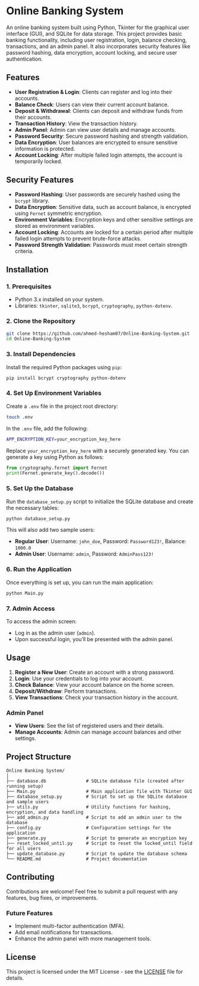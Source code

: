 # **Online Banking System**

An online banking system built using Python, Tkinter for the graphical user interface (GUI), and SQLite for data storage. This project provides basic banking functionality, including user registration, login, balance checking, transactions, and an admin panel. It also incorporates security features like password hashing, data encryption, account locking, and secure user authentication.

## **Features**

- **User Registration & Login**: Clients can register and log into their accounts.
- **Balance Check**: Users can view their current account balance.
- **Deposit & Withdrawal**: Clients can deposit and withdraw funds from their accounts.
- **Transaction History**: View the transaction history.
- **Admin Panel**: Admin can view user details and manage accounts.
- **Password Security**: Secure password hashing and strength validation.
- **Data Encryption**: User balances are encrypted to ensure sensitive information is protected.
- **Account Locking**: After multiple failed login attempts, the account is temporarily locked.

## **Security Features**

- **Password Hashing**: User passwords are securely hashed using the `bcrypt` library.
- **Data Encryption**: Sensitive data, such as account balance, is encrypted using `Fernet` symmetric encryption.
- **Environment Variables**: Encryption keys and other sensitive settings are stored as environment variables.
- **Account Locking**: Accounts are locked for a certain period after multiple failed login attempts to prevent brute-force attacks.
- **Password Strength Validation**: Passwords must meet certain strength criteria.

## **Installation**

### **1. Prerequisites**

- Python 3.x installed on your system.
- Libraries: `tkinter`, `sqlite3`, `bcrypt`, `cryptography`, `python-dotenv`.

### **2. Clone the Repository**

```bash
git clone https://github.com/ahmed-hesham07/Online-Banking-System.git
cd Online-Banking-System
```

### **3. Install Dependencies**

Install the required Python packages using `pip`:

```bash
pip install bcrypt cryptography python-dotenv
```

### **4. Set Up Environment Variables**

Create a `.env` file in the project root directory:

```bash
touch .env
```

In the `.env` file, add the following:

```bash
APP_ENCRYPTION_KEY=your_encryption_key_here
```

Replace `your_encryption_key_here` with a securely generated key. You can generate a key using Python as follows:

```python
from cryptography.fernet import Fernet
print(Fernet.generate_key().decode())
```

### **5. Set Up the Database**

Run the `database_setup.py` script to initialize the SQLite database and create the necessary tables:

```bash
python database_setup.py
```

This will also add two sample users:
- **Regular User**: Username: `john_doe`, Password: `Password123!`, Balance: `1000.0`
- **Admin User**: Username: `admin`, Password: `AdminPass123!`

### **6. Run the Application**

Once everything is set up, you can run the main application:

```bash
python Main.py
```

### **7. Admin Access**

To access the admin screen:
- Log in as the admin user (`admin`).
- Upon successful login, you’ll be presented with the admin panel.

## **Usage**

1. **Register a New User**: Create an account with a strong password.
2. **Login**: Use your credentials to log into your account.
3. **Check Balance**: View your account balance on the home screen.
4. **Deposit/Withdraw**: Perform transactions.
5. **View Transactions**: Check your transaction history in the account.

### **Admin Panel**

- **View Users**: See the list of registered users and their details.
- **Manage Accounts**: Admin can manage account balances and other settings.

## **Project Structure**

```
Online Banking System/
│
├── database.db               # SQLite database file (created after running setup)
├── Main.py                   # Main application file with Tkinter GUI
├── database_setup.py         # Script to set up the SQLite database and sample users
├── utils.py                  # Utility functions for hashing, encryption, and data handling
├── add_admin.py              # Script to add an admin user to the database
├── config.py                 # Configuration settings for the application
├── generate.py               # Script to generate an encryption key
├── reset_locked_until.py     # Script to reset the locked_until field for all users
├── update_database.py        # Script to update the database schema
└── README.md                 # Project documentation
```

## **Contributing**

Contributions are welcome! Feel free to submit a pull request with any features, bug fixes, or improvements.

### **Future Features**
- Implement multi-factor authentication (MFA).
- Add email notifications for transactions.
- Enhance the admin panel with more management tools.

## **License**

This project is licensed under the MIT License - see the [LICENSE](LICENSE) file for details.
